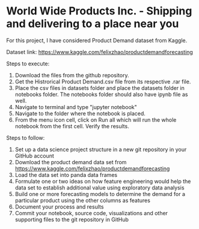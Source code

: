 # World Wide Products Inc. - Shipping and delivering to a place near you

For this project, I have considered Product Demand dataset from Kaggle.

Dataset link: https://www.kaggle.com/felixzhao/productdemandforecasting

Steps to execute: 

1. Download the files from the github repository. 
2. Get the Histrorical Product Demand.csv file from its respective .rar file. 
3. Place the csv files in datasets folder and place the datasets folder in notebooks folder. The notebooks folder should also have ipynb file as well. 
4. Navigate to terminal and type "jupyter notebook" 
5. Navigate to the folder where the notebook is placed. 
6. From the menu icon cell, click on Run all which will run the whole notebook from the first cell. Verify the results.

Steps to follow:

1. Set up a data science project structure in a new git repository in your GitHub account
2. Download the product demand data set from
https://www.kaggle.com/felixzhao/productdemandforecasting
3. Load the data set into panda data frames
4. Formulate one or two ideas on how feature engineering would help the data set to establish additional value using exploratory data analysis
5. Build one or more forecasting models to determine the demand for a particular product using the other columns as features
6. Document your process and results
7. Commit your notebook, source code, visualizations and other supporting files to the git repository in GitHub
